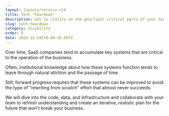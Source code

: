 ```yaml
---
layout: layouts/service.njk
title: Tech "Teardown"
description: Get to clarity on the gnarliest critical parts of your tech stack.
slug: tech-teardown
category: Visibility
order: 5
date: 2024-12-24T18:49:26.697Z
---
```

Over time, SaaS companies tend to accumulate key systems that are critical to the operation of the business.

Often, institutional knowledge about how these systems function tends to leave through natural attrition and the passage of time.

Still, forward progress requires that these systems can be improved to avoid the type of "rewriting from scratch" effort that almost never succeeds.

We will dive into the code, data, and infrastructure and collaborate with your team to refresh understanding and create an iterative, realistic plan for the future that won't break your business.
